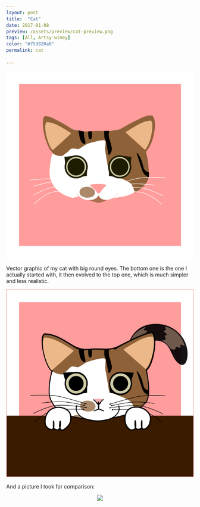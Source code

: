 ```yaml
---
layout: post
title:  "Cat"
date: 2017-01-08
preview: /assets/preview/cat-preview.png
tags: [All, Artsy-wimey]
color: "#753820a0"
permalink: cat

---
```


<p align="center">
  <img src="/assets/cat.png"/>
</p>

Vector graphic of my cat with big round eyes. The bottom one is the one I actually started with, it then evolved to the top one, which is much simpler and less realistic. 

<p align="center">
    <img src="/assets/cat_by_the_window.png"/>
</p>

And a picture I took for comparison:
<p align="center">
    <img src="/assets/cat_photo.JPG"/>
</p>

